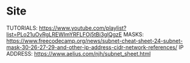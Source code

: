 # Site
TUTORIALS: https://www.youtube.com/playlist?list=PLo21uOvRgLREWImYRFLFOj5tBi3glQgzE
MASKS: https://www.freecodecamp.org/news/subnet-cheat-sheet-24-subnet-mask-30-26-27-29-and-other-ip-address-cidr-network-references/
IP ADDRESS: https://www.aelius.com/njh/subnet_sheet.html

